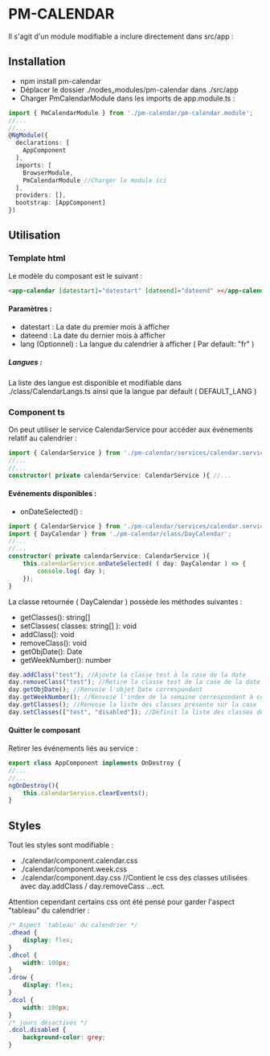 
# PM-CALENDAR
Il s'agit d'un module modifiable a inclure directement dans src/app : 

## Installation
- npm install pm-calendar
- Déplacer le dossier ./nodes_modules/pm-calendar dans ./src/app
- Charger PmCalendarModule dans les imports de app.module.ts : 
```typescript
import { PmCalendarModule } from './pm-calendar/pm-calendar.module';
//...
//...
@NgModule({
  declarations: [
    AppComponent
  ],
  imports: [
    BrowserModule,
    PmCalendarModule //Charger le module ici
  ],
  providers: [],
  bootstrap: [AppComponent]
})
```

## Utilisation

### Template html

Le modèle du composant est le suivant : 
```html
<app-calendar [datestart]="datestart" [dateend]="dateend" ></app-calendar>
```
#### Paramètres : 
- datestart : La date du premier mois à afficher
- dateend : La date du dernier mois à afficher
- lang (Optionnel) : La langue du calendrier à afficher ( Par default: "fr" )

##### Langues : 
La liste des langue est disponible et modifiable dans ./class/CalendarLangs.ts ainsi que la langue par default ( DEFAULT_LANG )

### Component ts
On peut utiliser le service CalendarService pour accéder aux événements relatif au calendrier :
```typescript
import { CalendarService } from './pm-calendar/services/calendar.service';
//...
//...
constructor( private calendarService: CalendarService ){ //...
```
#### Evénements disponibles : 

- onDateSelected() : 
```typescript
import { CalendarService } from './pm-calendar/services/calendar.service';
import { DayCalendar } from './pm-calendar/class/DayCalendar';
//...
//...
constructor( private calendarService: CalendarService ){
	this.calendarService.onDateSelected( ( day: DayCalendar ) => {
	    console.log( day );
	});
}
```
La classe retournée ( DayCalendar ) possède les méthodes suivantes : 

- getClasses(): string[]
- setClasses( classes: string[] ): void
- addClass(): void
- removeClass(): void
- getObjDate(): Date
- getWeekNumber(): number
```typescript
day.addClass("test"); //Ajoute la classe test à la case de la date
day.removeClass("test"); //Retire la classe test de la case de la date
day.getObjDate(); //Renvoie l'objet Date correspondant
day.getWeekNumber(); //Renvoie l'index de la semaine correspondant à ce jour dans le mois
day.getClasses(); //Renvoie la liste des classes présente sur la case
day.setClasses(["test", "disabled"]); //Définit la liste des classes de la case
```
#### Quitter le composant 
Retirer les événements liés au service : 
```typescript
export class AppComponent implements OnDestroy {
//...
//...
ngOnDestroy(){
	this.calendarService.clearEvents();
}
```

## Styles

Tout les styles sont modifiable :

- ./calendar/component.calendar.css
- ./calendar/component.week.css
- ./calendar/component.day.css //Contient le css des classes utilisées avec day.addClass / day.removeCass ...ect.

Attention cependant certains css ont été pensé pour garder l'aspect "tableau" du calendrier : 
```css
/* Aspect 'tableau' du calendrier */
.dhead {
    display: flex;
}
.dhcol {
    width: 100px;
}
.drow {
    display: flex;
}
.dcol {
    width: 100px;
}
/* jours désactivés */
.dcol.disabled {
    background-color: grey;
}
```